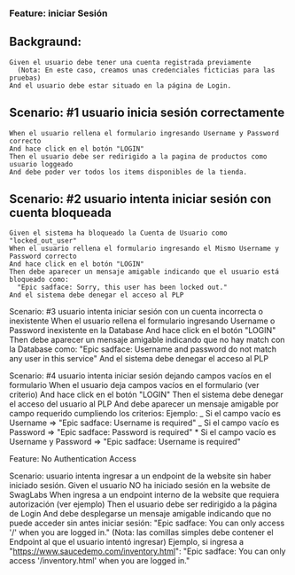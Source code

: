 ### Feature: iniciar Sesión

## Backgraund:

    Given el usuario debe tener una cuenta registrada previamente
      (Nota: En este caso, creamos unas credenciales ficticias para las pruebas)
    And el usuario debe estar situado en la página de Login.

## Scenario: #1 usuario inicia sesión correctamente

    When el usuario rellena el formulario ingresando Username y Password correcto
    And hace click en el botón "LOGIN"
    Then el usuario debe ser redirigido a la pagina de productos como usuario loggeado
    And debe poder ver todos los items disponibles de la tienda.

## Scenario: #2 usuario intenta iniciar sesión con cuenta bloqueada

    Given el sistema ha bloqueado la Cuenta de Usuario como "locked_out_user"
    When el usuario rellena el formulario ingresando el Mismo Username y Password correcto
    And hace click en el botón "LOGIN"
    Then debe aparecer un mensaje amigable indicando que el usuario está bloqueado como:
      "Epic sadface: Sorry, this user has been locked out."
    And el sistema debe denegar el acceso al PLP

Scenario: #3 usuario intenta iniciar sesión con un cuenta incorrecta o inexistente
When el usuario rellena el formulario ingresando Username o Password inexistente en la Database
And hace click en el botón "LOGIN"
Then debe aparecer un mensaje amigable indicando que no hay match con la Database como:
"Epic sadface: Username and password do not match any user in this service"
And el sistema debe denegar el acceso al PLP

Scenario: #4 usuario intenta iniciar sesión dejando campos vacíos en el formulario
When el usuario deja campos vacíos en el formulario (ver criterio)
And hace click en el botón "LOGIN"
Then el sistema debe denegar el acceso del usuario al PLP
And debe aparecer un mensaje amigable por campo requerido cumpliendo los criterios:
Ejemplo:
_ Si el campo vacío es Username => "Epic sadface: Username is required"
_ Si el campo vacío es Password => "Epic sadface: Password is required" \* Si el campo vacío es Username y Password => "Epic sadface: Username is required"

Feature: No Authentication Access

Scenario: usuario intenta ingresar a un endpoint de la website sin haber iniciado sesión.
Given el usuario NO ha iniciado sesión en la website de SwagLabs
When ingresa a un endpoint interno de la website que requiera autorización (ver ejemplo)
Then el usuario debe ser redirigido a la página de Login
And debe desplegarse un mensaje amigable indicando que no puede acceder sin antes iniciar sesión:
"Epic sadface: You can only access '/' when you are logged in."
(Nota: las comillas simples debe contener el Endpoint al que el usuario intentó ingresar)
Ejemplo, si ingresa a "https://www.saucedemo.com/inventory.html":
"Epic sadface: You can only access '/inventory.html' when you are logged in."
